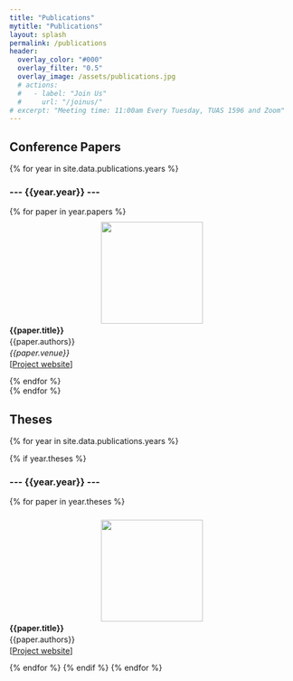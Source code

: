 ```yaml
---
title: "Publications"
mytitle: "Publications"
layout: splash
permalink: /publications
header:
  overlay_color: "#000"
  overlay_filter: "0.5"
  overlay_image: /assets/publications.jpg
  # actions:
  #   - label: "Join Us"
  #     url: "/joinus/"
# excerpt: "Meeting time: 11:00am Every Tuesday, TUAS 1596 and Zoom"
---
```


## Conference Papers

<style>
div.paper {
  display: flex;
  flex-wrap: wrap;
  align-items: left;
  justify-content: center;
  padding: 10px 0;
}

img.paper-thumbnail {
  width: 180px;
  height: 180px;
  object-fit: cover;
}

div {
  /* border: 1px solid black; */
}

div.paper-desc {
  width: 1030px;
  margin-left: auto;
  /* margin-right: 15px; */
  /* justify-content: right; */
}

p.paper {
  /* text-align: center; */
  margin: 3px 0;
}


</style>

{% for year in site.data.publications.years %}

### --- {{year.year}} ---

<div class="papers">
{% for paper in year.papers %}
  <div class="paper">
    <div class="paper-thumbnail">
      <a href="{{paper.website}}"><img src="{{paper.thumbnail}}" class="paper-thumbnail" /></a>  </div>
    <div class="paper-desc">
      <p class="paper"><b>{{paper.title}}</b></p>
      <p class="paper">{{paper.authors}}</p>
      <p class="paper"><i>{{paper.venue}}</i></p>
      <p class="paper">[<a href="{{paper.website}}">Project website</a>]</p>
    </div>
  </div>
{% endfor %}
</div>
{% endfor %}

## Theses

{% for year in site.data.publications.years %}

{% if year.theses %}

### --- {{year.year}} ---

<div class="papers">

{% for paper in year.theses %}

  <div class="paper">
    <div class="paper-thumbnail">
      <a href="{{paper.website}}"><img src="{{paper.thumbnail}}" class="paper-thumbnail" /></a>
    </div>
    <div class="paper-desc">
      <p class="paper"><b>{{paper.title}}</b></p>
      <p class="paper">{{paper.authors}}</p>
      <p class="paper">[<a href="{{paper.website}}">Project website</a>]</p>
    </div>
  </div>
{% endfor %}
{% endif %}
{% endfor %}

</div>
